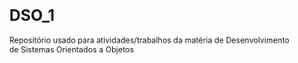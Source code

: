 # DSO_1
Repositório usado para atividades/trabalhos da matéria de Desenvolvimento de Sistemas Orientados a Objetos

